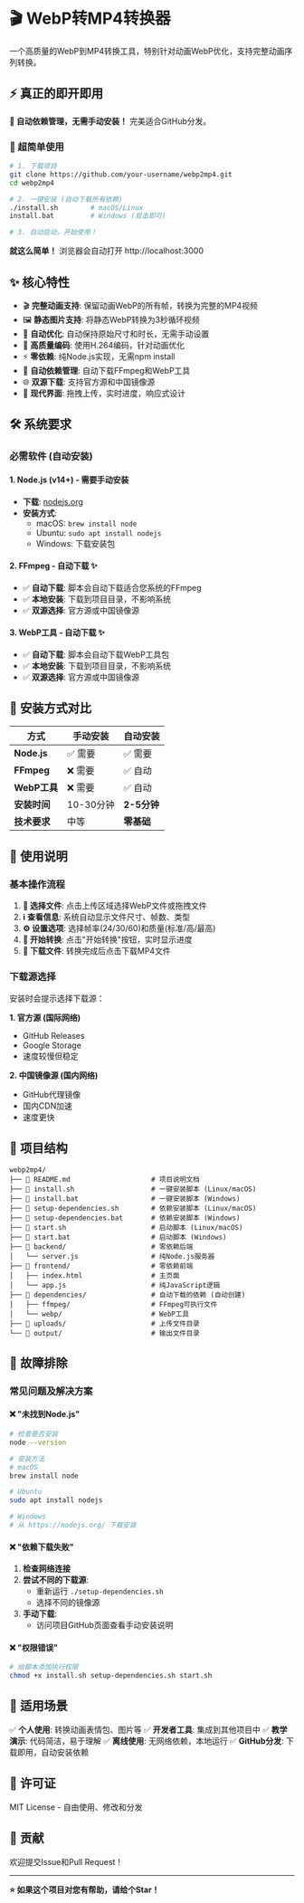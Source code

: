 # 🎬 WebP转MP4转换器

一个高质量的WebP到MP4转换工具，特别针对动画WebP优化，支持完整动画序列转换。

## ⚡ 真正的即开即用

**🎉 自动依赖管理，无需手动安装！** 完美适合GitHub分发。

### 🚀 超简单使用

```bash
# 1. 下载项目
git clone https://github.com/your-username/webp2mp4.git
cd webp2mp4

# 2. 一键安装 (自动下载所有依赖)
./install.sh        # macOS/Linux
install.bat         # Windows (双击即可)

# 3. 自动启动，开始使用！
```

**就这么简单！** 浏览器会自动打开 http://localhost:3000

## ✨ 核心特性

- 🎬 **完整动画支持**: 保留动画WebP的所有帧，转换为完整的MP4视频
- 🖼️ **静态图片支持**: 将静态WebP转换为3秒循环视频  
- 🎯 **自动优化**: 自动保持原始尺寸和时长，无需手动设置
- 🔧 **高质量编码**: 使用H.264编码，针对动画优化
- ⚡ **零依赖**: 纯Node.js实现，无需npm install
- 🤖 **自动依赖管理**: 自动下载FFmpeg和WebP工具
- 🌐 **双源下载**: 支持官方源和中国镜像源
- 📱 **现代界面**: 拖拽上传，实时进度，响应式设计

## 🛠️ 系统要求

### 必需软件 (自动安装)

#### 1. Node.js (v14+) - 需要手动安装
- **下载**: [nodejs.org](https://nodejs.org/)
- **安装方式**:
  - macOS: `brew install node`
  - Ubuntu: `sudo apt install nodejs`
  - Windows: 下载安装包

#### 2. FFmpeg - 自动下载 ✨
- ✅ **自动下载**: 脚本会自动下载适合您系统的FFmpeg
- ✅ **本地安装**: 下载到项目目录，不影响系统
- ✅ **双源选择**: 官方源或中国镜像源

#### 3. WebP工具 - 自动下载 ✨
- ✅ **自动下载**: 脚本会自动下载WebP工具包
- ✅ **本地安装**: 下载到项目目录，不影响系统
- ✅ **双源选择**: 官方源或中国镜像源

## 🎯 安装方式对比

| 方式 | 手动安装 | 自动安装 |
|------|----------|----------|
| **Node.js** | ✅ 需要 | ✅ 需要 |
| **FFmpeg** | ❌ 需要 | ✅ 自动 |
| **WebP工具** | ❌ 需要 | ✅ 自动 |
| **安装时间** | 10-30分钟 | **2-5分钟** |
| **技术要求** | 中等 | **零基础** |

## 📖 使用说明

### 基本操作流程

1. **📁 选择文件**: 点击上传区域选择WebP文件或拖拽文件
2. **ℹ️ 查看信息**: 系统自动显示文件尺寸、帧数、类型
3. **⚙️ 设置选项**: 选择帧率(24/30/60)和质量(标准/高/最高)
4. **🚀 开始转换**: 点击"开始转换"按钮，实时显示进度
5. **💾 下载文件**: 转换完成后点击下载MP4文件

### 下载源选择

安装时会提示选择下载源：

**1. 官方源 (国际网络)**
- GitHub Releases
- Google Storage
- 速度较慢但稳定

**2. 中国镜像源 (国内网络)**
- GitHub代理镜像
- 国内CDN加速
- 速度更快

## 📁 项目结构

```
webp2mp4/
├── 📄 README.md                    # 项目说明文档
├── 🚀 install.sh                   # 一键安装脚本 (Linux/macOS)
├── 🚀 install.bat                  # 一键安装脚本 (Windows)
├── 🔧 setup-dependencies.sh        # 依赖安装脚本 (Linux/macOS)
├── 🔧 setup-dependencies.bat       # 依赖安装脚本 (Windows)
├── 🚀 start.sh                     # 启动脚本 (Linux/macOS)
├── 🚀 start.bat                    # 启动脚本 (Windows)
├── 📁 backend/                     # 零依赖后端
│   └── server.js                  # 纯Node.js服务器
├── 📁 frontend/                    # 零依赖前端
│   ├── index.html                 # 主页面
│   └── app.js                     # 纯JavaScript逻辑
├── 📁 dependencies/                # 自动下载的依赖 (自动创建)
│   ├── ffmpeg/                    # FFmpeg可执行文件
│   └── webp/                      # WebP工具
├── 📁 uploads/                     # 上传文件目录
└── 📁 output/                      # 输出文件目录
```

## 🐛 故障排除

### 常见问题及解决方案

#### ❌ "未找到Node.js"
```bash
# 检查是否安装
node --version

# 安装方法
# macOS
brew install node

# Ubuntu
sudo apt install nodejs

# Windows
# 从 https://nodejs.org/ 下载安装
```

#### ❌ "依赖下载失败"
1. **检查网络连接**
2. **尝试不同的下载源**:
   - 重新运行 `./setup-dependencies.sh`
   - 选择不同的镜像源
3. **手动下载**:
   - 访问项目GitHub页面查看手动安装说明

#### ❌ "权限错误"
```bash
# 给脚本添加执行权限
chmod +x install.sh setup-dependencies.sh start.sh
```

## 🎯 适用场景

✅ **个人使用**: 转换动画表情包、图片等
✅ **开发者工具**: 集成到其他项目中
✅ **教学演示**: 代码简洁，易于理解
✅ **离线使用**: 无网络依赖，本地运行
✅ **GitHub分发**: 下载即用，自动安装依赖

## 📄 许可证

MIT License - 自由使用、修改和分发

## 🤝 贡献

欢迎提交Issue和Pull Request！

---

**⭐ 如果这个项目对您有帮助，请给个Star！**


